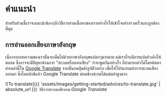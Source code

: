 ---
---

# คำแนะนำ

สำหรับส่วนนี้เราจะแนะนำน้องๆถึงวิธีการอ่านเนื้อหาของเราอย่างไรให้เข้าใจอย่างรวดเร็วและถูกต้องที่สุด

## การอ่านออกเสียงภาษาอังกฤษ

เนื่องจากบทความของเรานั้นจะเต็มไปด้วยภาษาอังกฤษแปลกๆมากมาย แต่เราก็จะมีการแปลอ้างอิงให้ตลอด ซึ่งอาจจะมีปัญหาด้านการ "สะกดหรือออกเสียง" ว่าจะพูดกันอย่างไร ก็สามารถทำได้โดยค้นหาคำเหล่านี้ใน [Google Translate](http://translate.google.com) จากนั้นกดปุ่มดังรูปตัวอย่าง เพื่อให้โปรแกรมทำการสะกดเสียงออกมา ซึ่งโดยปกติแล้ว Google Translate ค่อนข้างสะกดได้แม่นยำสูงมาก

![To translate]({{ 'assets/images/getting-started/advices/to-translate.jpg' | absolute_url }})
*วิธีการสะกดเสียงบน Google Translate*
